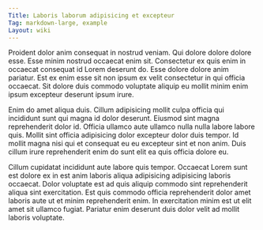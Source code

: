 ```yaml
---
Title: Laboris laborum adipisicing et excepteur
Tag: markdown-large, example
Layout: wiki
---
```

Proident dolor anim consequat in nostrud veniam. Qui dolore dolore dolore esse. Esse minim nostrud occaecat enim sit. Consectetur ex quis enim in occaecat consequat id Lorem deserunt do. Esse dolore dolore anim pariatur. Est ex enim esse sit non ipsum ex velit consectetur in qui officia occaecat. Sit dolore duis commodo voluptate aliquip eu mollit minim enim ipsum excepteur deserunt ipsum irure.

Enim do amet aliqua duis. Cillum adipisicing mollit culpa officia qui incididunt sunt qui magna id dolor deserunt. Eiusmod sint magna reprehenderit dolor id. Officia ullamco aute ullamco nulla nulla labore labore quis. Mollit sint officia adipisicing dolor excepteur dolor duis tempor. Id mollit magna nisi qui et consequat eu eu excepteur sint et non anim. Duis cillum irure reprehenderit enim do sunt elit ea quis officia dolore eu.

Cillum cupidatat incididunt aute labore quis tempor. Occaecat Lorem sunt est dolore ex in est anim laboris aliqua adipisicing adipisicing laboris occaecat. Dolor voluptate est ad quis aliquip commodo sint reprehenderit aliqua sint exercitation. Est quis commodo officia reprehenderit dolor amet laboris aute ut et minim reprehenderit enim. In exercitation minim est ut elit amet sit ullamco fugiat. Pariatur enim deserunt duis dolor velit ad mollit laboris voluptate.